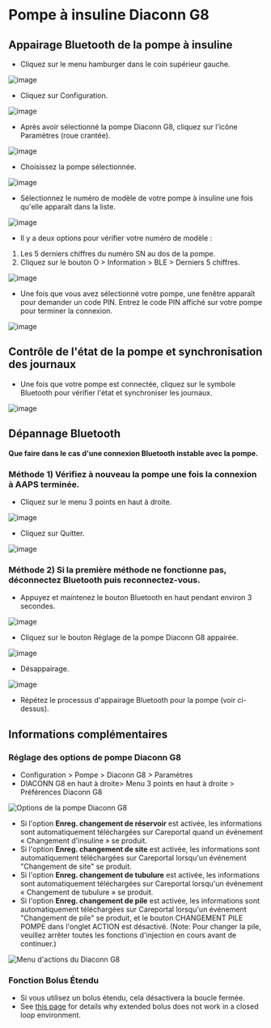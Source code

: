 # Pompe à insuline Diaconn G8

## Appairage Bluetooth de la pompe à insuline

- Cliquez sur le menu hamburger dans le coin supérieur gauche.

![image](../images/DiaconnG8/DiaconnG8_01.jpg)

- Cliquez sur Configuration.

![image](../images/DiaconnG8/DiaconnG8_02.jpg)

- Après avoir sélectionné la pompe Diaconn G8, cliquez sur l'icône Paramètres (roue crantée).

![image](../images/DiaconnG8/DiaconnG8_03.jpg)

- Choisissez la pompe sélectionnée.

![image](../images/DiaconnG8/DiaconnG8_04.jpg)

- Sélectionnez le numéro de modèle de votre pompe à insuline une fois qu'elle apparaît dans la liste.

![image](../images/DiaconnG8/DiaconnG8_05.jpg)

- Il y a deux options pour vérifier votre numéro de modèle :

1. Les 5 derniers chiffres du numéro SN au dos de la pompe.
2. Cliquez sur le bouton O > Information > BLE > Derniers 5 chiffres.

![image](../images/DiaconnG8/DiaconnG8_06.jpg)

- Une fois que vous avez sélectionné votre pompe, une fenêtre apparaît pour demander un code PIN. Entrez le code PIN affiché sur votre pompe pour terminer la connexion.

 ![image](../images/DiaconnG8/DiaconnG8_07.jpg)

## Contrôle de l'état de la pompe et synchronisation des journaux

- Une fois que votre pompe est connectée, cliquez sur le symbole Bluetooth pour vérifier l'état et synchroniser les journaux.

![image](../images/DiaconnG8/DiaconnG8_08.jpg)

## Dépannage Bluetooth

**Que faire dans le cas d'une connexion Bluetooth instable avec la pompe.**

### Méthode 1) Vérifiez à nouveau la pompe une fois la connexion à AAPS terminée.

- Cliquez sur le menu 3 points en haut à droite.

![image](../images/DiaconnG8/DiaconnG8_09.jpg)

- Cliquez sur Quitter.

![image](../images/DiaconnG8/DiaconnG8_10.jpg)

### Méthode 2) Si la première méthode ne fonctionne pas, déconnectez Bluetooth puis reconnectez-vous.

- Appuyez et maintenez le bouton Bluetooth en haut pendant environ 3 secondes.

![image](../images/DiaconnG8/DiaconnG8_11.jpg)

- Cliquez sur le bouton Réglage de la pompe Diaconn G8 appairée.

![image](../images/DiaconnG8/DiaconnG8_12.jpg)

- Désappairage.

![image](../images/DiaconnG8/DiaconnG8_13.jpg)

- Répétez le processus d'appairage Bluetooth pour la pompe (voir ci-dessus).

## Informations complémentaires

### Réglage des options de pompe Diaconn G8

- Configuration > Pompe > Diaconn G8 > Paramètres
- DIACONN G8 en haut à droite> Menu 3 points en haut à droite > Préférences Diaconn G8

![Options de la pompe Diaconn G8](../images/DiaconnG8/DiaconnG8_14.jpg)

- Si l'option **Enreg. changement de réservoir** est activée, les informations sont automatiquement téléchargées sur Careportal quand un événement « Changement d'insuline » se produit.
- Si l'option **Enreg. changement de site** est activée, les informations sont automatiquement téléchargées sur Careportal lorsqu'un événement "Changement de site" se produit.
- Si l'option **Enreg. changement de tubulure** est activée, les informations sont automatiquement téléchargées sur Careportal lorsqu'un événement « Changement de tubulure » se produit.
- Si l'option **Enreg. changement de pile** est activée, les informations sont automatiquement téléchargées sur Careportal lorsqu'un événement "Changement de pile" se produit, et le bouton CHANGEMENT PILE POMPE dans l'onglet ACTION est désactivé. (Note: Pour changer la pile, veuillez arrêter toutes les fonctions d'injection en cours avant de continuer.)

![Menu d'actions du Diaconn G8](../images/DiaconnG8/DiaconnG8_15.jpg)

### Fonction Bolus Étendu

- Si vous utilisez un bolus étendu, cela désactivera la boucle fermée.
- See [this page](../Usage/Extended-Carbs.md#why-extended-boluses-wont-work-in-a-closed-loop-environment) for details why extended bolus does not work in a closed loop environment.
